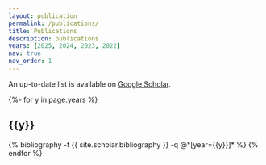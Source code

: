 ```yaml
---
layout: publication
permalink: /publications/
title: Publications
description: publications
years: [2025, 2024, 2023, 2022]
nav: true
nav_order: 1
---
```

<!-- _pages/publications.md -->

<p>An up-to-date list is available on <a href="https://scholar.google.com/citations?user=Q40h6VoAAAAJ&hl=en" target="_blank" rel="noopener noreferrer">Google Scholar</a>.</p>

<div class="publications">

{%- for y in page.years %}
  <h2 class="year">{{y}}</h2>
  {% bibliography -f {{ site.scholar.bibliography }} -q @*[year={{y}}]* %}
{% endfor %}

</div>
